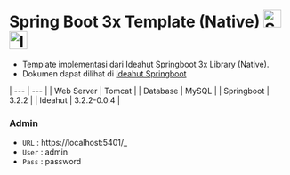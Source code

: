 # Spring Boot 3x Template (Native) <img height="32" src="https://avatars.githubusercontent.com/u/317776?s=48&v=4" alt="Spring"> <img height="32" src="https://raw.githubusercontent.com/ideahut-apps-team/ideahut-springboot-docs/main/docs/images/logo.png" alt="Ideahut">

- Template implementasi dari Ideahut Springboot 3x Library (Native).
- Dokumen dapat dilihat di [Ideahut Springboot](https://github.com/ideahut-apps-team/ideahut-springboot-docs/)

| ---      | ---       |
| Web Server  | Tomcat  |
| Database  | MySQL  |
| Springboot  | 3.2.2  |
| Ideahut  | 3.2.2-0.0.4  |

### Admin
- `URL`  : https://localhost:5401/_
- `User` : admin
- `Pass` : password

